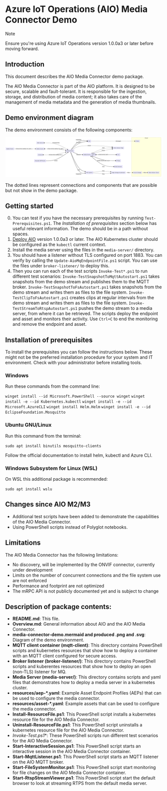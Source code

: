# Azure IoT Operations (AIO) Media Connector Demo

> [!NOTE]  
> Ensure you're using Azure IoT Operations version 1.0.0a3 or later before moving forward.

## Introduction

This document describes the AIO Media Connector demo package.

The AIO Media Connector is part of the AIO platform.
It is designed to be secure, scalable and fault-tolerant.
It is responsible for the ingestion, storage, and distribution of media content; it also takes care of the management of media metadata and the generation of media thumbnails.

## Demo environment diagram

The demo environment consists of the following components:

![Demo environment diagram](media-connector-demo.png)

The dotted lines represent connections and components that are possible but not show in the demo package.

## Getting started

0) You can test if you have the necessary prerequisites by running `Test-Prerequisites.ps1`.
   The *Installation of prerequisites* section below has useful relevant information.
   The demo should be in a path without spaces.
1) [Deploy AIO](https://aka.ms/getAIO) version 1.0.0a3 or later.
   The AIO Kubernetes cluster should be configured as the `kubectl` current context.
2) Install the media server using the files in the `media-server/` directory.
3) You should have a listener without TLS configured on port 1883.
   You can verify by calling the `Update-AioMqEndpointFile.ps1` script.
   You can use the files under `broker-listener/` to deploy this.
4) Then you can run each of the test scripts `Invoke-Test*.ps1` to run different test scenarios:
   `Invoke-TestSnapshotToMqttAutostart.ps1` takes snapshots from the demo stream and publishes them to the MQTT broker.
   `Invoke-TestSnapshotToFsAutostart.ps1` takes snapshots from the demo stream and writes them as files to the file system.
   `Invoke-TestClipToFsAutostart.ps1` creates clips at regular intervals from the demo stream and writes them as files to the file system.
   `Invoke-TestStreamToRtspAutostart.ps1` pushes the demo stream to a media server, from where it can be retrieved.
   The scripts deploy the endpoint and asset and monitors their activity. Use `Ctrl+C` to end the monitoring and remove the endpoint and asset.

## Installation of prerequisites

To install the prerequisites you can follow the instructions below.
These might not be the preferred installation procedure for your system and IT environment.
Check with your administrator before installing tools.

### Windows

Run these commands from the command line:

`winget install --id Microsoft.PowerShell --source winget`
`winget install -e --id Kubernetes.kubectl`
`winget install -e --id Microsoft.AzureCLI`
`winget install Helm.Helm`
`winget install -e --id EclipseFoundation.Mosquitto`

### Ubuntu GNU/Linux

Run this command from the terminal:

`sudo apt install binutils mosquitto-clients`

Follow the official documentation to install helm, kubectl and Azure CLI.

### Windows Subsystem for Linux (WSL)

On WSL this additional package is recommended:

`sudo apt install wslu`

## Changes since AIO M2/M3

- Additional test scripts have been added to demonstrate the capabilities of the AIO Media Connector.
- Using PowerShell scripts instead of Polyglot notebooks.

## Limitations

The AIO Media Connector has the following limitations:
- No discovery, will be implemented by the ONVIF connector, currently under development
- Limits on the number of concurrent connections and the file system use are not enforced
- Performance and footprint are not optimized
- The mRPC API is not publicly documented yet and is subject to change

## Description of package contents:

- **README.md**: This file.
- **Overview.md**: General information about AIO and the AIO Media Connector.
- **media-connector-demo.mermaid and produced .png and .svg**: Diagram of the demo environment.
- **MQTT client container (mqtt-client)**: This directory contains PowerShell scripts and kubernetes resources that show how to deploy a container with an MQTT client configured for secure access.
- **Broker listener (broker-listener/)**: This directory contains PowerShell scripts and kuberentes resources that show how to deploy an open (non-TLS) listener for MQ.
- **Media Server (media-server/)**: This directory contains scripts and yaml files that demonstrates how to deploy a media server in a kubernetes cluster.
- **resources/aep-*.yaml**: Example Asset Endpoint Profiles (AEPs) that can be used to configure the media connector.
- **resources/asset-*.yaml**: Example assets that can be used to configure the media connector.
- **Install-ResourceFile.ps1**: This PowerShell script installs a kubernetes resource file for the AIO Media Connector.
- **Uninstall-ResourceFile.ps1**: This PowerShell script uninstalls a kubernetes resource file for the AIO Media Connector.
- **Invoke-Test*.ps1**: These PowerShell scripts run different test scenarios for the AIO Media Connector.
- **Start-InteractiveSession.ps1**: This PowerShell script starts an interactive session in the AIO Media Connector container.
- **Start-MqttListener.ps1**: This PowerShell script starts an MQTT listener on the AIO MQTT broker.
- **Start-FileSystemMonitor.ps1**: This PowerShell script start monitoring for file changes on the AIO Media Connector container.
- **Start-RtspStreamViewer.ps1**: This PowerShell script start the default browser to look at streaming RTPS from the default media server.
